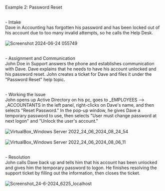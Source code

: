 Example 2: Password Reset

<br />- Intake<br />
Dave in Accounting has forgotten his password and has been locked out of his account due to too many invalid attempts, so he calls the Help Desk.<br />
<br />![Screenshot 2024-06-24 055749](https://github.com/ScotBlair/Example-2/assets/171102023/09a9989a-f058-4f66-8fce-6700e4eaf8c6)<br />

<br />- Assignment and Communication<br />
John Doe in Support answers the phone and establishes communication with Dave.  Dave explains that he needs to have his account unlocked and his password reset.  John creates a ticket for Dave and files it under the "Password Reset" help topic.<br />

<br />- Working the Issue<br />
John opens up Active Directory on his pc, goes to _EMPLOYEES --> _ACCOUNTANTS in the left panel, right-clicks on Dave's name, and then selects "Reset Password."  In the pop-up window, he gives Dave a temporary password to use, then selects "User must change password at next logon" and "Unlock the user's account."<br />
<br />![VirtualBox_Windows Server 2022_24_06_2024_08_24_54](https://github.com/ScotBlair/Example-2/assets/171102023/3aba1394-ba97-4e68-ada2-75556aa6e55e)<br />
<br />![VirtualBox_Windows Server 2022_24_06_2024_08_06_11](https://github.com/ScotBlair/Example-2/assets/171102023/7313023c-b767-49bb-a7b8-4cd09f20c492)<br />

<br />- Resolution<br />
John calls Dave back up and tells him that his account has been unlocked and gives him the temporary password to logon.  He finishes resolving the support ticket by filling out the information, then closes the ticket.<br />
<br />![Screenshot_24-6-2024_6225_localhost](https://github.com/ScotBlair/Example-2/assets/171102023/c1fb7c4f-aebf-4a13-9a3b-190323d25ae9)<br />
